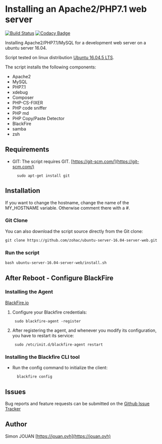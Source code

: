 # Installing an Apache2/PHP7.1 web server

[![Build Status](https://travis-ci.org/zohac/ubuntu-server-16.04-server-web.svg?branch=master)](https://travis-ci.org/zohac/ubuntu-server-16.04-server-web)
[![Codacy Badge](https://api.codacy.com/project/badge/Grade/1fa2c6abe7a14379b144a1a026a5b426)](https://www.codacy.com/app/zohac/ubuntu-server-16.04-server-web?utm_source=github.com&amp;utm_medium=referral&amp;utm_content=zohac/ubuntu-server-16.04-server-web&amp;utm_campaign=Badge_Grade)

Installing Apache2/PHP7.1/MySQL for a development web server on a ubuntu server 16.04.

Script tested on linux distribution [Ubuntu 16.04.5 LTS](https://www.ubuntu.com/download/alternative-downloads).

The script installs the following components:

* Apache2
* MySQL
* PHP7.1
* xdebug
* Composer
* PHP-CS-FIXER
* PHP code sniffer
* PHP md
* PHP Copy/Paste Detector
* BlackFire
* samba
* zsh

## Requirements

* GIT: The script requires GIT. [https://git-scm.com/](https://git-scm.com/)

        sudo apt-get install git

## Installation

If you want to change the hostname, change the name of the MY_HOSTNAME variable.
Otherwise comment there with a #.

### Git Clone

You can also download the script source directly from the Git clone:

    git clone https://github.com/zohac/ubuntu-server-16.04-server-web.git

### Run the script

    bash ubuntu-server-16.04-server-web/install.sh

## After Reboot - Configure BlackFire

### Installing the Agent

[BlackFire.io](https://blackfire.io/docs/up-and-running/installation)

1. Configure your Blackfire credentials:

        sudo blackfire-agent -register

2. After registering the agent, and whenever you modify its configuration, you have to restart its service:

        sudo /etc/init.d/blackfire-agent restart

### Installing the Blackfire CLI tool

* Run the config command to initialize the client:

        blackfire config

## Issues

Bug reports and feature requests can be submitted on the [Github Issue Tracker](https://github.com/zohac/ubuntu-server-16.04-server-web/issues)

## Author

Simon JOUAN
[https://jouan.ovh](https://jouan.ovh)